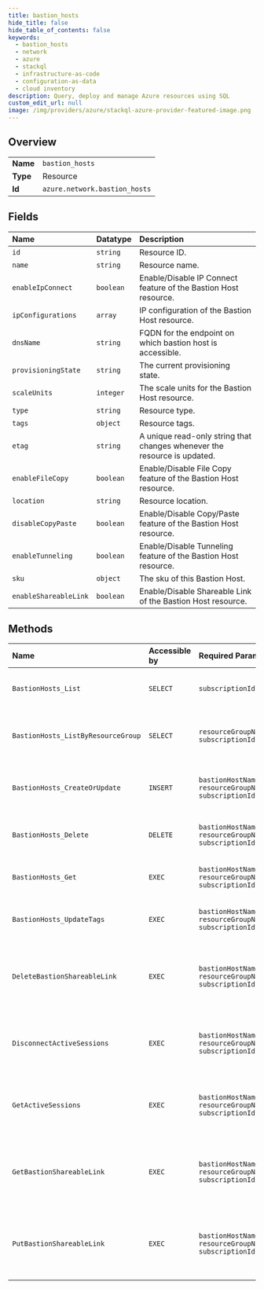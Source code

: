 ```yaml
---
title: bastion_hosts
hide_title: false
hide_table_of_contents: false
keywords:
  - bastion_hosts
  - network
  - azure    
  - stackql
  - infrastructure-as-code
  - configuration-as-data
  - cloud inventory
description: Query, deploy and manage Azure resources using SQL
custom_edit_url: null
image: /img/providers/azure/stackql-azure-provider-featured-image.png
---
```

  
    

## Overview
<table><tbody>
<tr><td><b>Name</b></td><td><code>bastion_hosts</code></td></tr>
<tr><td><b>Type</b></td><td>Resource</td></tr>
<tr><td><b>Id</b></td><td><code>azure.network.bastion_hosts</code></td></tr>
</tbody></table>

## Fields
| Name | Datatype | Description |
|:-----|:---------|:------------|
| `id` | `string` | Resource ID. |
| `name` | `string` | Resource name. |
| `enableIpConnect` | `boolean` | Enable/Disable IP Connect feature of the Bastion Host resource. |
| `ipConfigurations` | `array` | IP configuration of the Bastion Host resource. |
| `dnsName` | `string` | FQDN for the endpoint on which bastion host is accessible. |
| `provisioningState` | `string` | The current provisioning state. |
| `scaleUnits` | `integer` | The scale units for the Bastion Host resource. |
| `type` | `string` | Resource type. |
| `tags` | `object` | Resource tags. |
| `etag` | `string` | A unique read-only string that changes whenever the resource is updated. |
| `enableFileCopy` | `boolean` | Enable/Disable File Copy feature of the Bastion Host resource. |
| `location` | `string` | Resource location. |
| `disableCopyPaste` | `boolean` | Enable/Disable Copy/Paste feature of the Bastion Host resource. |
| `enableTunneling` | `boolean` | Enable/Disable Tunneling feature of the Bastion Host resource. |
| `sku` | `object` | The sku of this Bastion Host. |
| `enableShareableLink` | `boolean` | Enable/Disable Shareable Link of the Bastion Host resource. |
## Methods
| Name | Accessible by | Required Params | Description |
|:-----|:--------------|:----------------|:------------|
| `BastionHosts_List` | `SELECT` | `subscriptionId` | Lists all Bastion Hosts in a subscription. |
| `BastionHosts_ListByResourceGroup` | `SELECT` | `resourceGroupName, subscriptionId` | Lists all Bastion Hosts in a resource group. |
| `BastionHosts_CreateOrUpdate` | `INSERT` | `bastionHostName, resourceGroupName, subscriptionId` | Creates or updates the specified Bastion Host. |
| `BastionHosts_Delete` | `DELETE` | `bastionHostName, resourceGroupName, subscriptionId` | Deletes the specified Bastion Host. |
| `BastionHosts_Get` | `EXEC` | `bastionHostName, resourceGroupName, subscriptionId` | Gets the specified Bastion Host. |
| `BastionHosts_UpdateTags` | `EXEC` | `bastionHostName, resourceGroupName, subscriptionId` | Updates Tags for BastionHost resource |
| `DeleteBastionShareableLink` | `EXEC` | `bastionHostName, resourceGroupName, subscriptionId` | Deletes the Bastion Shareable Links for all the VMs specified in the request. |
| `DisconnectActiveSessions` | `EXEC` | `bastionHostName, resourceGroupName, subscriptionId` | Returns the list of currently active sessions on the Bastion. |
| `GetActiveSessions` | `EXEC` | `bastionHostName, resourceGroupName, subscriptionId` | Returns the list of currently active sessions on the Bastion. |
| `GetBastionShareableLink` | `EXEC` | `bastionHostName, resourceGroupName, subscriptionId` | Return the Bastion Shareable Links for all the VMs specified in the request. |
| `PutBastionShareableLink` | `EXEC` | `bastionHostName, resourceGroupName, subscriptionId` | Creates a Bastion Shareable Links for all the VMs specified in the request. |
